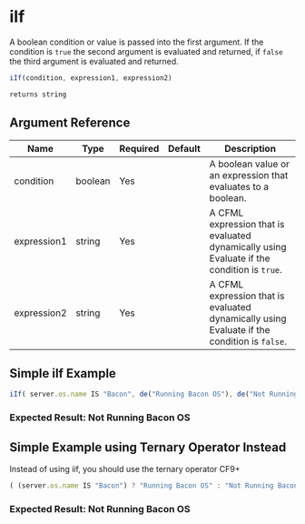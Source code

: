 # iIf

A boolean condition or value is passed into the first argument. If the condition is `true` the second argument is evaluated and returned, if `false` the third argument is evaluated and returned.

```javascript
iIf(condition, expression1, expression2)
```

```javascript
returns string
```

## Argument Reference

| Name | Type | Required | Default | Description |
| --- | --- | --- | --- | --- |
| condition | boolean | Yes |  | A boolean value or an expression that evaluates to a boolean. |
| expression1 | string | Yes |  | A CFML expression that is evaluated dynamically using Evaluate if the condition is `true`. |
| expression2 | string | Yes |  | A CFML expression that is evaluated dynamically using Evaluate if the condition is `false`. |

## Simple iIf Example

```javascript
iIf( server.os.name IS "Bacon", de("Running Bacon OS"), de("Not Running Bacon OS") )
```

### Expected Result: Not Running Bacon OS

## Simple Example using Ternary Operator Instead

Instead of using iif, you should use the ternary operator CF9+

```javascript
( (server.os.name IS "Bacon") ? "Running Bacon OS" : "Not Running Bacon OS")
```

### Expected Result: Not Running Bacon OS
